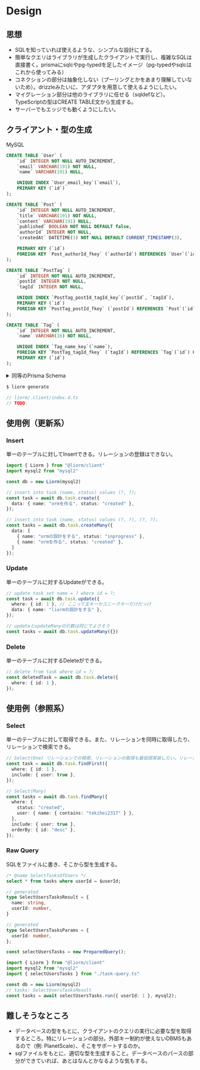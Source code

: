 # Design

## 思想

- SQLを知っていれば使えるような、シンプルな設計にする。
- 簡単なクエリはライブラリが生成したクライアントで実行し、複雑なSQLは直接書く。prismaにsqlcやpg-typedを足したイメージ（pg-typedやsqlcはこれから使ってみる）
- コネクションの部分は抽象化しない（プーリングとかをあまり理解していないため）。drizzleみたいに、アダプタを用意して使えるようにしたい。
- マイグレーション部分は他のライブラリに任せる（sqldefなど）。TypeScriptの型はCREATE TABLE文から生成する。
- サーバーでもエッジでも動くようにしたい。

## クライアント・型の生成

MySQL

```sql
CREATE TABLE `User` (
    `id` INTEGER NOT NULL AUTO_INCREMENT,
    `email` VARCHAR(191) NOT NULL,
    `name` VARCHAR(191) NULL,

    UNIQUE INDEX `User_email_key`(`email`),
    PRIMARY KEY (`id`)
);

CREATE TABLE `Post` (
    `id` INTEGER NOT NULL AUTO_INCREMENT,
    `title` VARCHAR(191) NOT NULL,
    `content` VARCHAR(191) NULL,
    `published` BOOLEAN NOT NULL DEFAULT false,
    `authorId` INTEGER NOT NULL,
    `createdAt` DATETIME(3) NOT NULL DEFAULT CURRENT_TIMESTAMP(3),

    PRIMARY KEY (`id`)
    FOREIGN KEY `Post_authorId_fkey` (`authorId`) REFERENCES `User`(`id`) ON DELETE RESTRICT ON UPDATE CASCADE;
);

CREATE TABLE `PostTag` (
    `id` INTEGER NOT NULL AUTO_INCREMENT,
    `postId` INTEGER NOT NULL,
    `tagId` INTEGER NOT NULL,

    UNIQUE INDEX `PostTag_postId_tagId_key`(`postId`, `tagId`),
    PRIMARY KEY (`id`)
    FOREIGN KEY `PostTag_postId_fkey` (`postId`) REFERENCES `Post`(`id`) ON DELETE RESTRICT ON UPDATE CASCADE;
);

CREATE TABLE `Tag` (
    `id` INTEGER NOT NULL AUTO_INCREMENT,
    `name` VARCHAR(16) NOT NULL,

    UNIQUE INDEX `Tag_name_key`(`name`),
    FOREIGN KEY `PostTag_tagId_fkey` (`tagId`) REFERENCES `Tag`(`id`) ON DELETE RESTRICT ON UPDATE CASCADE;
    PRIMARY KEY (`id`)
);
```

<details>
<summary>同等のPrisma Schema</summary>

```ts
model User {
  id    Int     @id @default(autoincrement())
  email String  @unique
  name  String?
  posts Post[]
}

model Post {
  id        Int       @id @default(autoincrement())
  title     String
  content   String?
  published Boolean   @default(false)
  author    User      @relation(fields: [authorId], references: [id])
  authorId  Int
  createdAt DateTime  @default(now())
  postTags  PostTag[]
}

model PostTag {
  id     Int  @id @default(autoincrement())
  postId Int
  post   Post @relation(fields: [postId], references: [id])
  tagId  Int
  tag    Tag  @relation(fields: [tagId], references: [id])

  @@unique(fields: [postId, tagId])
}

model Tag {
  id       Int       @id @default(autoincrement())
  name     String    @unique @db.VarChar(16)
  postTags PostTag[]
}
```

</details>

```bash
$ liorm generate
```

```ts
// liorm/.client/index.d.ts
// TODO:
```

## 使用例（更新系）

### Insert

単一のテーブルに対してInsertできる。リレーションの登録はできない。

```ts
import { Liorm } from "@liorm/client"
import mysql2 from "mysql2"

const db = new Liorm(mysql2)

// insert into task (name, status) values (?, ?);
const task = await db.task.create({
  data: { name: "ormを作る", status: "created" },
});

// insert into task (name, status) values (?, ?), (?, ?);
const tasks = await db.task.createMany({
  data: [
    { name: "ormの設計をする", status: "inprogress" },
    { name: "ormを作る", status: "created" },
  ]
});
```

### Update

単一のテーブルに対するUpdateができる。

```ts
// update task set name = ? where id = ?;
const task = await db.task.update({
  where: { id: 1 }, // ここって主キーかユニークキーだけだっけ
  data: { name: "liormの設計をする" },
});

// updateとupdateManyの引数は同じでよさそう
const tasks = await db.task.updateMany({})
```

### Delete

単一のテーブルに対するDeleteができる。

```ts
// delete from task where id = ?;
const deletedTask = await db.task.delete({
  where: { id: 1 },
});
```

## 使用例（参照系）

### Select

単一のテーブルに対して取得できる。また、リレーションを同時に取得したり、リレーションで検索できる。

```ts
// Select(One) リレーションでの検索、リレーションの取得も最低限実装したい。リレーションでのソートはとりあえず置いておく
const task = await db.task.findFirst({
  where: { id: 1 },
  include: { user: true },
});

// Select(Many)
const tasks = await db.task.findMany({
  where: {
    status: "created",
    user: { name: { contains: "tekihei2317" } },
  },
  include: { user: true },
  orderBy: { id: "desc" },
});
```

### Raw Query

SQLをファイルに書き、そこから型を生成する。

```sql
/* @name SelectTasksOfUsers */
select * from tasks where userId = $userId;
```

```ts
// generated
type SelectUsersTasksResult = {
  name: string,
  userId: number,
}

// generated
type SelectUsersTasksParams = {
  userId: number,
};

const selectUsersTasks = new PreparedQuery();
```

```ts
import { Liorm } from "@liorm/client"
import mysql2 from "mysql2"
import { selectUsersTasks } from "./task-query.ts"

const db = new Liorm(mysql2)
// tasks: SelectUsersTasksResult
const tasks = await selectUsersTasks.run({ userId: 1 }, mysql2);
```

## 難しそうなところ

- データベースの型をもとに、クライアントのクエリの実行に必要な型を取得するところ。特にリレーションの部分。外部キー制約が使えないDBMSもあるので（例: PlanetScale）、そこをサポートするのか。
- sqlファイルをもとに、適切な型を生成すること。データベースのパースの部分ができていれば、あとはなんとかなるような気もする。

